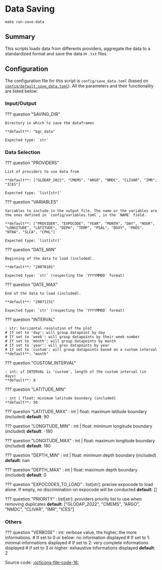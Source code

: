 # Data Saving

`make run-save-data`
## Summary

This scripts loads data from differents providers, aggregate the data to a standardized format and save the data in `.txt` files.

## Configuration

The configuration file for this script is `config/save_data.toml` (based on [`config/default_save_data.toml`]({{repo_blob}}/config/default/save_data.toml)). All the parameters and their functionality are listed below:
### **Input/Output**

??? question "SAVING_DIR"

    Directory in which to save the dataframes

    **default**: "bgc_data"

    Expected type: `str`
### **Data Selection**
??? question "PROVIDERS"

    List of providers to use data from

    **default**: ["GLODAP_2022", "CMEMS", "ARGO", "NMDC", "CLIVAR", "IMR", "ICES"]

    Expected type: `list[str]`
??? question "VARIABLES"

    Variables to include in the output file. The name or the variables are the ones defined in `config/variables.toml`, in the `NAME` field.

    **default**: ["PROVIDER", "EXPOCODE", "YEAR", "MONTH", "DAY", "HOUR", "LONGITUDE", "LATITUDE", "DEPH", "TEMP", "PSAL", "DOXY", "PHOS", "NTRA", "SLCA", "CPHL"]

    Expected type: `list[str]`

??? question "DATE_MIN"

    Beginning of the data to load (included).

    **default**: "20070101"

    Expected type: `str` (respecting the `YYYYMMDD` format)

??? question "DATE_MAX"

    End of the data to load (included).

    **default**: "20071231"

    Expected type: `str` (respecting the `YYYYMMDD` format)

??? question "INTERVAL"

    : str: horizontal resolution of the plot
    # If set to 'day': will group datapoint by day
    # If set to 'week': will group datapoints by their week number
    # If set to 'month': will group datapoints by month
    # If set to 'year': will grou datapoints by year
    # If set to 'custom': will group datapoints based on a custom interval
    **default**: "month"

??? question "CUSTOM_INTERVAL"

    : int: if INTERVAL is 'custom', length of the custom interval (in days)
    **default**: 8

??? question "LATITUDE_MIN"

    : int | float: minimum latitude boundary (included)
    **default**: 50

??? question "LATITUDE_MAX"
    : int | float: maximum latitude boundary (included)
    **default**: 90

??? question "LONGITUDE_MIN"
    : int | float: minimum longitude boundary (included)
    **default**: -180

??? question "LONGITUDE_MAX"
    : int | float: maximum longitude boundary (included)
    **default**: 180

??? question "DEPTH_MIN"
    : int | float: minimum depth boundary (included)
    **default**: nan

??? question "DEPTH_MAX"
    : int | float: maximum depth boundary (included)
    **default**: 0

??? question "EXPOCODES_TO_LOAD"
    : list[str]: precise expocode to load alone.
    If empty, no discrimination on expocode will be conducted
    **default**: []

??? question "PRIORITY"
    : list[str]: providers priority list to use when removing duplicates
    **default**: ["GLODAP_2022", "CMEMS", "ARGO", "NMDC", "CLIVAR", "IMR", "ICES"]
### **Others**
??? question "VERBOSE"
    : int: verbose value, the higher, the more informations.
    # If set to 0 or below: no information displayed
    # If set to 1: minimal informations displayed
    # If set to 2: very complete informations displayed
    # if set to 3 or higher: exhaustive informations displayed
    **default**: 2

Source code: [:octicons-file-code-16:]({{repo_blob}}/scripts/save_data.py)
